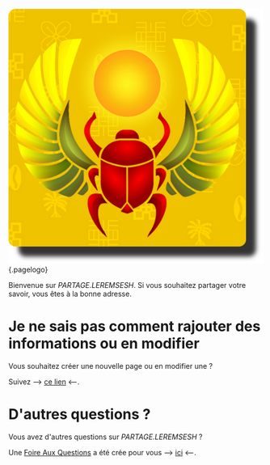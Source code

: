 <!-- TITLE: Page d'acceuil -->
<!-- SUBTITLE: Quelques explications avant de démarrer -->

![Logo Siteweb](/uploads/logo/logo-siteweb.png "Logo de LEREMSESH"){.pagelogo}

Bienvenue sur *PARTAGE.LEREMSESH*.
Si vous souhaitez partager votre savoir, vous êtes à la bonne adresse.

# Je ne sais pas comment rajouter des informations ou en modifier
Vous souhaitez créer une nouvelle page ou en modifier une ?

Suivez --> [ce lien](/leremsesh/faq#je-souhaite-editer-une-page) <--.

# D'autres questions ?
Vous avez d'autres questions sur *PARTAGE.LEREMSESH* ?

Une [Foire Aux Questions](/leremsesh/faq) a été crée pour vous --> [ici](/leremsesh/faq) <--.